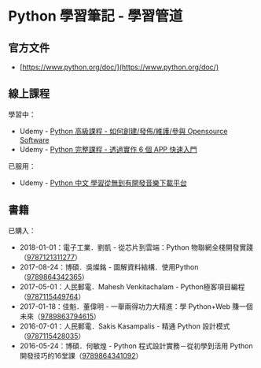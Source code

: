 # Python 學習筆記 - 學習管道

## 官方文件

* [https://www.python.org/doc/](https://www.python.org/doc/)

## 線上課程

學習中：

* Udemy - [Python 高級課程 - 如何創建/發佈/維護/參與 Opensource Software](https://www.udemy.com/python-awesome-tools/)
* Udemy - [Python 完整課程 - 透過實作 6 個 APP 快速入門](https://www.udemy.com/python-6app/)

已服用：

* Udemy - [Python 中文 學習從無到有開發音樂下載平台](https://www.udemy.com/python-web-development/)

## 書籍

已購入：

* 2018-01-01：電子工業．劉凱 - 從芯片到雲端：Python 物聯網全棧開發實踐（[9787121311277](https://book.douban.com/subject/27176648/)）
* 2017-08-24：博碩．吳燦銘 - 圖解資料結構．使用Python（[9789864342365](https://www.tenlong.com.tw/products/9789864342365)）
* 2017-05-01：人民郵電．Mahesh Venkitachalam - Python極客項目編程（[9787115449764](https://book.douban.com/subject/27050630/)）
* 2017-01-18：佳魁．董偉明 - 一舉兩得功力大精進：學 Python+Web 賺一個未來（[9789863794615](https://www.tenlong.com.tw/products/9789863794615)）
* 2016-07-01：人民郵電．Sakis Kasampalis - 精通 Python 設計模式（[9787115428035](https://book.douban.com/subject/26829015/)）
* 2016-05-24：博碩．何敏煌 - Python 程式設計實務－從初學到活用 Python 開發技巧的16堂課（[9789864341092](https://www.tenlong.com.tw/products/9789864341092)）



